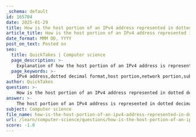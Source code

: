 ```yaml
---
_schema: default
id: 165704
date: 2025-01-29
title: How is the host portion of an IPv4 address represented in dotted decimal format?
article_title: How is the host portion of an IPv4 address represented in dotted decimal format?
date_format: MMM DD, YYYY
post_on_text: Posted on
seo:
  title: QuickTakes | Computer science
  page_description: >-
    Explanation of how the host portion of an IPv4 address is represented in dotted decimal format, including its relation to the network portion and the use of subnet masks.
  page_keywords: >-
    IPv4 address,dotted decimal format,host portion,network portion,subnet mask,octets,decimal form,network addresses,host addresses
author: QuickTakes
question: >-
    How is the host portion of an IPv4 address represented in dotted decimal format?
answer: >-
    The host portion of an IPv4 address is represented in dotted decimal format as part of the overall structure of the address. An IPv4 address is a 32-bit number divided into four octets, each consisting of 8 bits. These octets are typically expressed in decimal form and separated by dots, resulting in the familiar dotted decimal notation.\n\nFor example, consider the IPv4 address `192.168.1.10`. In this address:\n\n- The first three octets (`192.168.1`) represent the network portion.\n- The last octet (`10`) represents the host portion.\n\nTo determine which part of the address is the host portion, a subnet mask is used. The subnet mask indicates which bits of the address are used for the network and which are used for the host. For instance, with a subnet mask of `255.255.255.0`, the first three octets are designated for the network, and the last octet is reserved for host addresses within that network.\n\nIn summary, the host portion of an IPv4 address in dotted decimal format is the last segment of the address, which identifies a specific device within the network defined by the preceding segments.
subject: Computer science
file_name: how-is-the-host-portion-of-an-ipv4-address-represented-in-dotted-decimal-format.md
url: /learn/computer-science/questions/how-is-the-host-portion-of-an-ipv4-address-represented-in-dotted-decimal-format
score: -1.0
---
```


&nbsp;